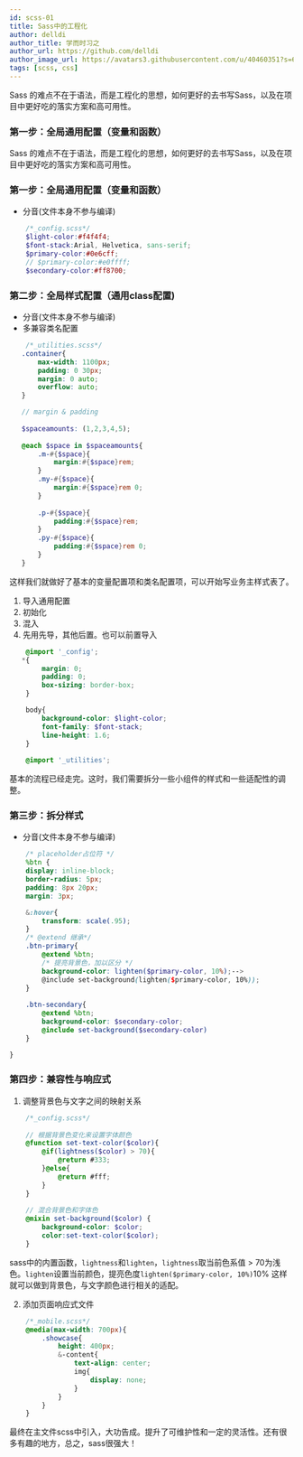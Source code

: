 ```yaml
---
id: scss-01
title: Sass中的工程化
author: delldi
author_title: 学而时习之
author_url: https://github.com/delldi
author_image_url: https://avatars3.githubusercontent.com/u/40460351?s=60&u=ba9637be7363625f2322319ab99fe8508e4bce87&v=4
tags: [scss, css]
---
```


 Sass 的难点不在于语法，而是工程化的思想，如何更好的去书写Sass，以及在项目中更好吃的落实方案和高可用性。
 
 ### 第一步：全局通用配置（变量和函数）

<!--truncate-->

 Sass 的难点不在于语法，而是工程化的思想，如何更好的去书写Sass，以及在项目中更好吃的落实方案和高可用性。
 
 ### 第一步：全局通用配置（变量和函数）
-  分音(文件本身不参与编译)
```scss
    /*_config.scss*/ 
    $light-color:#f4f4f4;
    $font-stack:Arial, Helvetica, sans-serif;
    $primary-color:#0e6cff;
    // $primary-color:#e0ffff;
    $secondary-color:#ff8700;
```

 ### 第二步：全局样式配置（通用class配置)
 -  分音(文件本身不参与编译)
 -  多兼容类名配置
 ```scss
     /*_utilities.scss*/ 
    .container{
        max-width: 1100px;
        padding: 0 30px;
        margin: 0 auto;
        overflow: auto;
    }

    // margin & padding
    
    $spaceamounts: (1,2,3,4,5);
    
    @each $space in $spaceamounts{
        .m-#{$space}{
            margin:#{$space}rem;
        }
        .my-#{$space}{
            margin:#{$space}rem 0;
        }
    
        .p-#{$space}{
            padding:#{$space}rem;
        }
        .py-#{$space}{
            padding:#{$space}rem 0;
        }
    }
 ```
这样我们就做好了基本的变量配置项和类名配置项，可以开始写业务主样式表了。
1. 导入通用配置
2. 初始化
3. 混入
4. 先用先导，其他后置。也可以前置导入

```scss
    @import '_config';
   *{
        margin: 0;
        padding: 0;
        box-sizing: border-box;
    }

    body{
        background-color: $light-color;
        font-family: $font-stack;
        line-height: 1.6;
    }
    
    @import '_utilities';
```
基本的流程已经走完。这时，我们需要拆分一些小组件的样式和一些适配性的调整。

### 第三步：拆分样式
-  分音(文件本身不参与编译)

```scss
    /* placeholder占位符 */
    %btn {
    display: inline-block;
    border-radius: 5px;
    padding: 8px 20px;
    margin: 3px;

    &:hover{
        transform: scale(.95);
    }
    /* @extend 继承*/
    .btn-primary{
        @extend %btn;
        /* 提亮背景色，加以区分 */
        background-color: lighten($primary-color, 10%);-->
        @include set-background(lighten($primary-color, 10%));
    }
    
    .btn-secondary{
        @extend %btn;
        background-color: $secondary-color;
        @include set-background($secondary-color)
    }

}
```

### 第四步：兼容性与响应式
1. 调整背景色与文字之间的映射关系

```scss
    /*_config.scss*/ 
    
    // 根据背景色变化来设置字体颜色
    @function set-text-color($color){
        @if(lightness($color) > 70){
            @return #333;
        }@else{
            @return #fff;
        }
    }
    
    // 混合背景色和字体色
    @mixin set-background($color) {
        background-color: $color;
        color:set-text-color($color);
    }

```

sass中的内置函数，`lightness`和`lighten`，`lightness`取当前色系值 > 70为浅色。`lighten`设置当前颜色，提亮色度`lighten($primary-color, 10%)`10%
这样就可以做到背景色，与文字颜色进行相关的适配。

2. 添加页面响应式文件

```scss
    /*_mobile.scss*/ 
    @media(max-width: 700px){
        .showcase{
            height: 400px;
            &-content{
                text-align: center;
                img{
                    display: none;
                }
            }
        }
    }
```

最终在主文件scss中引入，大功告成。提升了可维护性和一定的灵活性。还有很多有趣的地方，总之，sass很强大！

